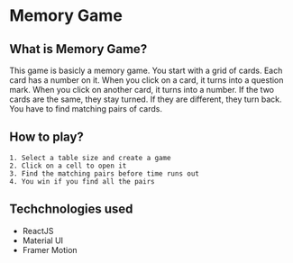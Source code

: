 # Memory Game

## What is Memory Game?

This game is basicly a memory game. You start with a grid of cards. Each card has a number on it. When you click on a card, it turns into a question mark. When you click on another card, it turns into a number. If the two cards are the same, they stay turned. If they are different, they turn back. You have to find matching pairs of cards.

## How to play?
    1. Select a table size and create a game
    2. Click on a cell to open it
    3. Find the matching pairs before time runs out
    4. You win if you find all the pairs

## Techchnologies used

- ReactJS
- Material UI
- Framer Motion
